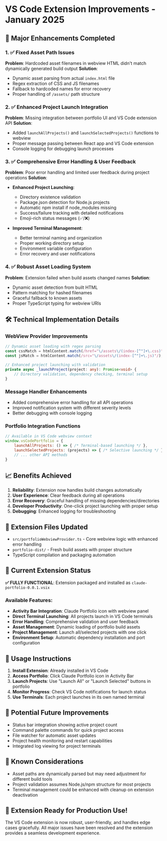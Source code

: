 # VS Code Extension Improvements - January 2025

## 🚀 Major Enhancements Completed

### 1. ✅ Fixed Asset Path Issues
**Problem**: Hardcoded asset filenames in webview HTML didn't match dynamically generated build output
**Solution**: 
- Dynamic asset parsing from actual `index.html` file
- Regex extraction of CSS and JS filenames
- Fallback to hardcoded names for error recovery
- Proper handling of `/assets/` path structure

### 2. ✅ Enhanced Project Launch Integration
**Problem**: Missing integration between portfolio UI and VS Code extension API
**Solution**:
- Added `launchAllProjects()` and `launchSelectedProjects()` functions to webview
- Proper message passing between React app and VS Code extension
- Console logging for debugging launch processes

### 3. ✅ Comprehensive Error Handling & User Feedback
**Problem**: Poor error handling and limited user feedback during project operations
**Solution**:
- **Enhanced Project Launching**: 
  - Directory existence validation
  - Package.json detection for Node.js projects
  - Automatic npm install if node_modules missing
  - Success/failure tracking with detailed notifications
  - Emoji-rich status messages (✅/❌)
  
- **Improved Terminal Management**:
  - Better terminal naming and organization
  - Proper working directory setup
  - Environment variable configuration
  - Error recovery and user notifications

### 4. ✅ Robust Asset Loading System
**Problem**: Extension failed when build assets changed names
**Solution**:
- Dynamic asset detection from built HTML
- Pattern matching for hashed filenames
- Graceful fallback to known assets
- Proper TypeScript typing for webview URIs

## 🛠️ Technical Implementation Details

### WebView Provider Improvements
```typescript
// Dynamic asset loading with regex parsing
const cssMatch = htmlContent.match(/href="\/assets\/(index-[^"]+\.css)"/);
const jsMatch = htmlContent.match(/src="\/assets\/(index-[^"]+\.js)"/);

// Enhanced project launching with validation
private async _launchProject(project: any): Promise<void> {
    // Directory validation, dependency checking, terminal setup
}
```

### Message Handler Enhancements
- Added comprehensive error handling for all API operations
- Improved notification system with different severity levels
- Better debugging with console logging

### Portfolio Integration Functions
```javascript
// Available in VS Code webview context
window.vsCodePortfolio = {
    launchAllProjects: () => { /* Terminal-based launching */ },
    launchSelectedProjects: (projects) => { /* Selective launching */ },
    // ... other API methods
}
```

## 📈 Benefits Achieved

1. **Reliability**: Extension now handles build changes automatically
2. **User Experience**: Clear feedback during all operations
3. **Error Recovery**: Graceful handling of missing dependencies/directories  
4. **Developer Productivity**: One-click project launching with proper setup
5. **Debugging**: Enhanced logging for troubleshooting

## 🔧 Extension Files Updated

- `src/portfolioWebviewProvider.ts` - Core webview logic with enhanced error handling
- `portfolio-dist/` - Fresh build assets with proper structure
- TypeScript compilation and packaging automation

## 🚀 Current Extension Status

**✅ FULLY FUNCTIONAL**: Extension packaged and installed as `claude-portfolio-0.0.1.vsix`

### Available Features:
- **Activity Bar Integration**: Claude Portfolio icon with webview panel
- **Direct Terminal Launching**: All projects launch in VS Code terminals
- **Error Handling**: Comprehensive validation and user feedback
- **Asset Management**: Dynamic loading of portfolio build assets
- **Project Management**: Launch all/selected projects with one click
- **Environment Setup**: Automatic dependency installation and port configuration

## 📝 Usage Instructions

1. **Install Extension**: Already installed in VS Code
2. **Access Portfolio**: Click Claude Portfolio icon in Activity Bar
3. **Launch Projects**: Use "Launch All" or "Launch Selected" buttons in portfolio
4. **Monitor Progress**: Check VS Code notifications for launch status
5. **Use Terminals**: Each project launches in its own named terminal

## 🔮 Potential Future Improvements

- Status bar integration showing active project count
- Command palette commands for quick project access  
- File watcher for automatic asset updates
- Project health monitoring and restart capabilities
- Integrated log viewing for project terminals

## 🐛 Known Considerations

- Asset paths are dynamically parsed but may need adjustment for different build tools
- Project validation assumes Node.js/npm structure for most projects
- Terminal management could be enhanced with cleanup on extension deactivation

## 🎯 Extension Ready for Production Use!

The VS Code extension is now robust, user-friendly, and handles edge cases gracefully. All major issues have been resolved and the extension provides a seamless development experience.